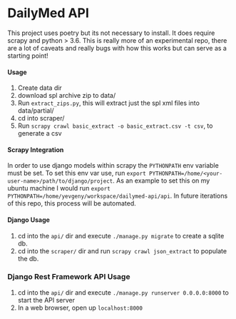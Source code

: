 # DailyMed API

This project uses poetry but its not necessary to install. It does require scrapy and python > 3.6.  This is really more of an experimental repo, there are a lot of caveats and really bugs with how this works but can serve as a starting point!

#### Usage

1. Create data dir
2. download spl archive zip to data/
3. Run `extract_zips.py`, this will extract just the spl xml files into data/partial/
4. cd into scraper/
5. Run `scrapy crawl basic_extract -o basic_extract.csv -t csv`, to generate a csv

#### Scrapy Integration

In order to use django models within scrapy the `PYTHONPATH` env variable must be set. To set this env var use, run `export PYTHONPATH=/home/<your-user-name>/path/to/django/project`. As an example to set this on my ubuntu machine I would run `export PYTHONPATH=/home/yevgeny/workspace/dailymed-api/api`. In future iterations of this repo, this process will be automated. 

#### Django Usage

1. cd into the `api/` dir and execute `./manage.py migrate` to create a sqlite db.
2. cd into the `scraper/` dir and run `scrapy crawl json_extract` to populate the db.

### Django Rest Framework API Usage

1. cd into the `api/` dir and execute `./manage.py runserver 0.0.0.0:8000` to start the API server
2. In a web browser, open up `localhost:8000`